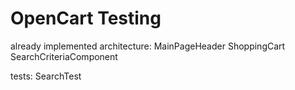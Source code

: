 # OpenCart Testing

already implemented architecture: 
	MainPageHeader
	ShoppingCart
	SearchCriteriaComponent

tests:
	SearchTest